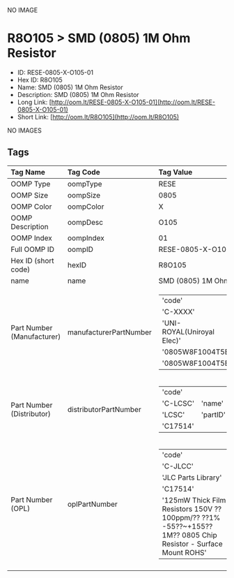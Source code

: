 


  
NO IMAGE  
# R8O105 > SMD (0805) 1M Ohm Resistor

- ID: RESE-0805-X-O105-01
- Hex ID: R8O105
- Name: SMD (0805) 1M Ohm Resistor
- Description: SMD (0805) 1M Ohm Resistor
- Long Link: [http://oom.lt/RESE-0805-X-O105-01](http://oom.lt/RESE-0805-X-O105-01)
- Short Link: [http://oom.lt/R8O105](http://oom.lt/R8O105)
  
NO IMAGES  
## Tags
  

|Tag Name|Tag Code|Tag Value|
| :--- | :--- | :--- |
|OOMP Type|oompType|RESE|
|OOMP Size|oompSize|0805|
|OOMP Color|oompColor|X|
|OOMP Description|oompDesc|O105|
|OOMP Index|oompIndex|01|
|Full OOMP ID|oompID|RESE-0805-X-O105-01|
|Hex ID (short code)|hexID|R8O105|
|name|name|SMD (0805) 1M Ohm Resistor|
|Part Number (Manufacturer)|manufacturerPartNumber|<table><tr><td>'code'</td></tr><tr><td> 'C-XXXX'</td><td> 'name'</td></tr><tr><td> 'UNI-ROYAL(Uniroyal Elec)'</td><td> 'partID'</td></tr><tr><td> '0805W8F1004T5E'</td><td> 'partName'</td></tr><tr><td> '0805W8F1004T5E'</td></tr></table>|
|Part Number (Distributor)|distributorPartNumber|<table><tr><td>'code'</td></tr><tr><td> 'C-LCSC'</td><td> 'name'</td></tr><tr><td> 'LCSC'</td><td> 'partID'</td></tr><tr><td> 'C17514'</td></tr></table>|
|Part Number (OPL)|oplPartNumber|<table><tr><td>'code'</td></tr><tr><td> 'C-JLCC'</td><td> 'name'</td></tr><tr><td> 'JLC Parts Library'</td><td> 'partID'</td></tr><tr><td> 'C17514'</td><td> 'partName'</td></tr><tr><td> '125mW Thick Film Resistors 150V ??100ppm/?? ??1% -55??~+155?? 1M?? 0805  Chip Resistor - Surface Mount ROHS'</td></tr></table>|
||||
